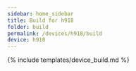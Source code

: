 ```yaml
---
sidebar: home_sidebar
title: Build for h918
folder: build
permalink: /devices/h918/build
device: h918
---
```

{% include templates/device_build.md %}
